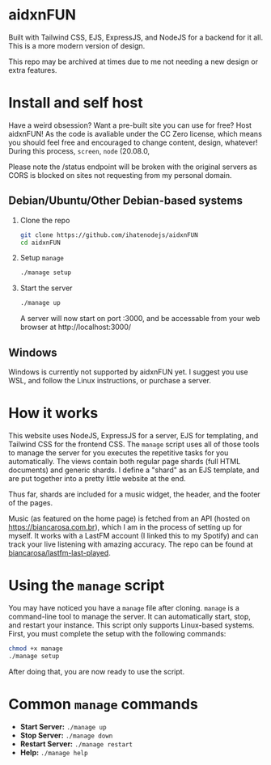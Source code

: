 # aidxnFUN
Built with Tailwind CSS, EJS, ExpressJS, and NodeJS for a backend for it all.
This is a more modern version of design.

This repo may be archived at times due to me not needing a new design or extra features.

# Install and self host
Have a weird obsession? Want a pre-built site you can use for free? Host aidxnFUN!
As the code is avaliable under the CC Zero license, which means you should feel free and encouraged to change content, design, whatever!
During this process, `screen`, `node` (20.08.0,

Please note the /status endpoint will be broken with the original servers as CORS is blocked on sites not requesting from my personal domain.

## Debian/Ubuntu/Other Debian-based systems
1. Clone the repo
   ```bash
   git clone https://github.com/ihatenodejs/aidxnFUN
   cd aidxnFUN
   ```
2. Setup `manage`
   ```bash
   ./manage setup
   ```
3. Start the server
   ```bash
   ./manage up
   ```
   A server will now start on port :3000, and be accessable from your web browser at http://localhost:3000/

## Windows
Windows is currently not supported by aidxnFUN yet. I suggest you use WSL, and follow the Linux instructions, or purchase a server.

# How it works
This website uses NodeJS, ExpressJS for a server, EJS for templating, and Tailwind CSS for the frontend CSS.
The `manage` script uses all of those tools to manage the server for you executes the repetitive tasks for you automatically.
The views contain both regular page shards (full HTML documents) and generic shards. I define a "shard" as an EJS template, and are put together into a pretty little website at the end.

Thus far, shards are included for a music widget, the header, and the footer of the pages.

Music (as featured on the home page) is fetched from an API (hosted on https://biancarosa.com.br), which I am in the process of setting up for myself. It works with a LastFM account (I linked this to my Spotify) and can track your live listening with amazing accuracy. The repo can be found at [biancarosa/lastfm-last-played](https://github.com/biancarosa/lastfm-last-played).

# Using the `manage` script
You may have noticed you have a `manage` file after cloning.
`manage` is a command-line tool to manage the server. It can automatically start, stop, and restart your instance.
This script only supports Linux-based systems.
First, you must complete the setup with the following commands:
```bash
chmod +x manage
./manage setup
```
After doing that, you are now ready to use the script.

# Common `manage` commands
+ **Start Server:** `./manage up`
+ **Stop Server:** `./manage down`
+ **Restart Server:** `./manage restart`
+ **Help:** `./manage help`
